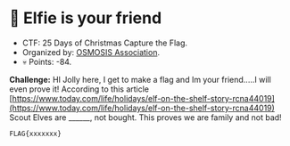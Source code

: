 # 📖 Elfie is your friend

- CTF: 25 Days of Christmas Capture the Flag.
- Organized by: [OSMOSIS Association](https://osmosisinstitute.org/).
- 💀 Points: -84.

**Challenge:** HI Jolly here, I get to make a flag and Im your friend.....I will even prove it! According to this article [https://www.today.com/life/holidays/elf-on-the-shelf-story-rcna44019](https://www.today.com/life/holidays/elf-on-the-shelf-story-rcna44019) Scout Elves are ______, not bought. This proves we are family and not bad!

`FLAG{xxxxxxx}`